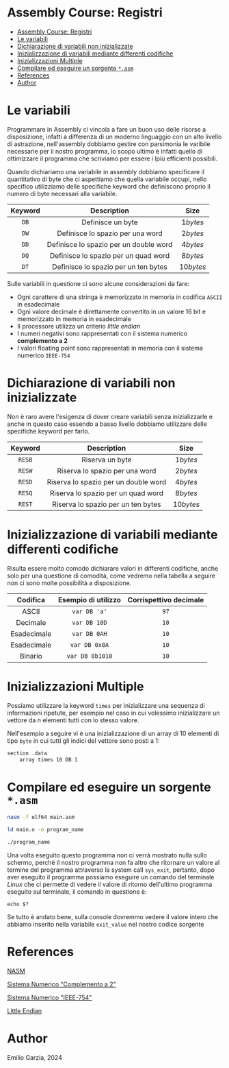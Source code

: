 # Assembly Course: Registri

- [Assembly Course: Registri](#assembly-course-registri)
- [Le variabili](#le-variabili)
- [Dichiarazione di variabili non inizializzate](#dichiarazione-di-variabili-non-inizializzate)
- [Inizializzazione di variabili mediante differenti codifiche](#inizializzazione-di-variabili-mediante-differenti-codifiche)
- [Inizializzazioni Multiple](#inizializzazioni-multiple)
- [Compilare ed eseguire un sorgente `*.asm`](#compilare-ed-eseguire-un-sorgente-asm)
- [References](#references)
- [Author](#author)

# Le variabili

Programmare in Assembly ci vincola a fare un buon uso delle risorse a disposizione, infatti a differenza di un moderno linguaggio con un alto livello di astrazione, nell'assembly dobbiamo gestire con parsimonia le varibile necessarie per il nostro programma, lo scopo ultimo è infatti quello di ottimizzare il programma che scriviamo per essere i lpiù efficienti possibili.

Quando dichiariamo una variabile in assembly dobbiamo specificare il quantitativo di byte che ci aspettiamo che quella variabile occupi, nello specifico utilizziamo delle specifiche keyword che definiscono proprio il numero di byte necessari alla variabile.

| Keyword | Description | Size |
|:-------:|:-----------:|:----:|
| `DB` | Definisce un byte | $1 bytes$ |
| `DW` | Definisce lo spazio per una word | $2 bytes$ |
| `DD` | Definisce lo spazio per un double word | $4 bytes$ |
| `DQ` | Definisce lo spazio per un quad word | $8 bytes$ |
| `DT` | Definisce lo spazio per un ten bytes | $10 bytes$ |

Sulle variabili in questione ci sono alcune considerazioni da fare:

* Ogni carattere di una stringa è memorizzato in memoria in codifica `ASCII` in esadecimale
* Ogni valore decimale è direttamente convertito in un valore 16 bit e memorizzato in memoria in esadecimale
* Il processore utilizza un criterio *little endian*
* I numeri negativi sono rappresentati con il sistema numerico **complemento a 2**
* I valori floating point sono rappresentati in memoria con il sistema numerico `IEEE-754`

# Dichiarazione di variabili non inizializzate

Non è raro avere l'esigenza di dover creare variabili senza inizializzarle e anche in questo caso essendo a basso livello dobbiamo utilizzare delle specifiche keyword per farlo.

| Keyword | Description | Size |
|:-------:|:-----------:|:----:|
| `RESB` | Riserva un byte | $1 bytes$ |
| `RESW` | Riserva lo spazio per una word | $2 bytes$ |
| `RESD` | Riserva lo spazio per un double word | $4 bytes$ |
| `RESQ` | Riserva lo spazio per un quad word | $8 bytes$ |
| `REST` | Riserva lo spazio per un ten bytes | $10 bytes$ |

# Inizializzazione di variabili mediante differenti codifiche

Risulta essere molto comodo dichiarare valori in differenti codifiche, anche solo per una questione di comodità, come vedremo nella tabella a seguire non ci sono molte possibilità a disposizione.

| Codifica | Esempio di utilizzo | Corrispettivo decimale |
|:-:|:-:|:-:| 
| ASCII | `var DB 'a'` | `97` |
| Decimale | `var DB 10D` | `10` |
| Esadecimale | `var DB 0AH` | `10` |
| Esadecimale | `var DB 0x0A` | `10` |
| Binario | `var DB 0b1010` | `10` |

# Inizializzazioni Multiple

Possiamo utilizzare la keyword `times` per inizializzare una sequenza di informazioni ripetute, per esempio nel caso in cui volessimo inizializzare un vettore da $n$ elementi tutti con lo stesso valore.

Nell'esempio a seguire vi è una inizializzazione di un array di $10$ elementi di tipo `byte` in cui tutti gli indici del vettore sono posti a $1$:

```bash
section .data
    array times 10 DB 1
```

# Compilare ed eseguire un sorgente `*.asm`

```bash
nasm -f elf64 main.asm
```

```bash
ld main.o -o program_name
```

```bash
./program_name
```

Una volta eseguito questo programma non ci verrà mostrato nulla sullo schermo, perchè il nostro programma non fa altro che ritornare un valore al termine del programma attraverso la system call `sys_exit`, pertanto, dopo aver eseguito il programma possiamo eseguire un comando del terminale *Linux* che ci permette di vedere il valore di ritorno dell'ultimo programma eseguito sul terminale, il comando in questione è:

```shell
echo $?
```

Se tutto è andato bene, sulla console dovremmo vedere il valore intero che abbiamo inserito nella variabile `exit_value` nel nostro codice sorgente

# References

[NASM](https://www.nasm.us/)

[Sistema Numerico "Complemento a 2"](https://it.wikipedia.org/wiki/Complemento_a_due)

[Sistema Numerico "IEEE-754"](https://it.wikipedia.org/wiki/IEEE_754)

[Little Endian](https://en.wikipedia.org/wiki/Endianness)

# Author

Emilio Garzia, 2024